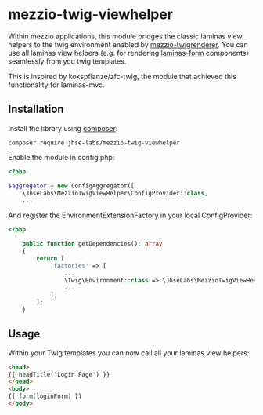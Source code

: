 # mezzio-twig-viewhelper

Within mezzio applications, this module bridges the classic laminas view helpers to the twig environment enabled by [mezzio-twigrenderer](https://github.com/mezzio/mezzio-twigrenderer).
You can use all laminas view helpers (e.g. for rendering [laminas-form](https://github.com/laminas/laminas-form) components) seamlessly from you twig templates.

This is inspired by kokspflanze/zfc-twig, the module that achieved this functionality for laminas-mvc.  

Installation
------------

Install the library using [composer](https://getcomposer.org):

    composer require jhse-labs/mezzio-twig-viewhelper

Enable the module in config.php:

```php
<?php

$aggregator = new ConfigAggregator([
    \JhseLabs\MezzioTwigViewHelper\ConfigProvider::class,
    ...
```
And register the EnvironmentExtensionFactory in your local ConfigProvider:

```php
<?php

    public function getDependencies(): array
    {
        return [
            'factories' => [
                ...
                \Twig\Environment::class => \JhseLabs\MezzioTwigViewHelper\View\Twig\EnvironmentExtensionFactory::class,
                ...
            ],
        ];
    }
```

Usage
-----

Within your Twig templates you can now call all your laminas view helpers:
```html
<head>
{{ headTitle('Login Page') }}
</head>
<body>
{{ form(loginForm) }}
</body>
```